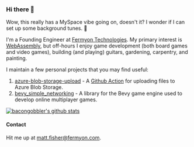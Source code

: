 ### Hi there 👋

Wow, this really has a MySpace vibe going on, doesn't it? I wonder if I can set up some background tunes. 🤔

I'm a Founding Engineer at [Fermyon Technologies](https://fermyon.com). My primary interest is [WebAssembly](https://webassembly.org/), but off-hours I enjoy game development (both board games and video games), building (and playing) guitars, gardening, carpentry, and painting.

I maintain a few personal projects that you may find useful:

1. [azure-blob-storage-upload](https://github.com/bacongobbler/azure-blob-storage-upload) - A [Github Action](https://docs.github.com/en/actions) for uploading files to Azure Blob Storage.
2. [bevy_simple_networking](https://github.com/bacongobbler/bevy_simple_networking) - A library for the Bevy game engine used to develop online multiplayer games.

[![bacongobbler's github stats](https://github-readme-stats.vercel.app/api?username=bacongobbler)](https://github.com/anuraghazra/github-readme-stats)

#### Contact

Hit me up at [matt.fisher@fermyon.com](mailto:matt.fisher@fermyon.com).
